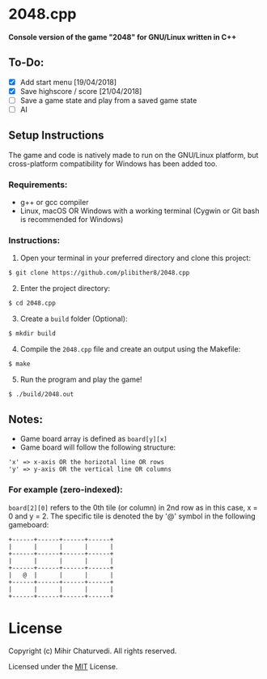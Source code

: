 # 2048.cpp

#### Console version of the game "2048" for GNU/Linux written in C++

## To-Do:
- [x] Add start menu [19/04/2018]
- [x] Save highscore / score [21/04/2018]
- [ ] Save a game state and play from a saved game state
- [ ] AI

## Setup Instructions
The game and code is natively made to run on the GNU/Linux platform, but cross-platform compatibility for Windows has been added too.

### Requirements:
* g++ or gcc compiler
* Linux, macOS OR Windows with a working terminal (Cygwin or Git bash is recommended for Windows)

### Instructions:
1. Open your terminal in your preferred directory and clone this project:
```bash
$ git clone https://github.com/plibither8/2048.cpp
```
2. Enter the project directory:
```bash
$ cd 2048.cpp
```
3. Create a `build` folder (Optional):
```bash
$ mkdir build
```
4. Compile the `2048.cpp` file and create an output using the Makefile:
```bash
$ make
```
5. Run the program and play the game!
```bash
$ ./build/2048.out
```

## Notes:


* Game board array is defined as `board[y][x]`
* Game board will follow the following structure:

```
'x' => x-axis OR the horizotal line OR rows
'y' => y-axis OR the vertical line OR columns
```

### For example (zero-indexed):

`board[2][0]` refers to the 0th tile (or column) in 2nd row as in this case, x = 0 and y = 2. The specific tile is denoted the by '@' symbol in the following gameboard:

```
+------+------+------+------+
|      |      |      |      |
+------+------+------+------+
|      |      |      |      |
+------+------+------+------+
|   @  |      |      |      |
+------+------+------+------+
|      |      |      |      |
+------+------+------+------+
```

# License

Copyright (c) Mihir Chaturvedi. All rights reserved.

Licensed under the [MIT](LICENSE) License.